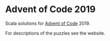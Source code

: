 # Advent of Code 2019

Scala solutions for [Advent of Code](https://adventofcode.com/) 2019.

For descriptions of the puzzles see the website.